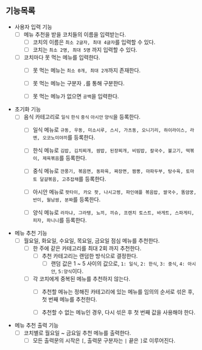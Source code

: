 ## 기능목록

* 사용자 입력 기능
    * [ ] 메뉴 추천을 받을 코치들의 이름을 입력받는다.
        * [ ] 코치의 이름은 `최소 2글자, 최대 4글자`를 입력할 수 있다.
        * [ ] 코치는 `최소 2명, 최대 5명` 까지 입력할 수 있다.

    * [ ] 코치마다 못 먹는 메뉴를 입력한다.
        * [ ] 못 먹는 메뉴는 `최소 0개, 최대 2개`까지 존재한다.
        * [ ] 못 먹는 메뉴는 구분자 `,`를 통해 구분한다.
        * [ ] 못 먹는 메뉴가 없으면 `공백`을 입력한다.


* 초기화 기능
    * [ ] 음식 카테고리로 `일식` `한식` `중식` `아시안` `양식`을 등록한다.
        * [ ] 일식 메뉴로 `규동, 우동, 미소시루, 스시, 가츠동, 오니기리, 하이라이스, 라멘, 오코노미야끼`를 등록한다.
        * [ ] 한식 메뉴로 `김밥, 김치찌개, 쌈밥, 된장찌개, 비빔밥, 칼국수, 불고기, 떡볶이, 제육볶음`를 등록한다.
        * [ ] 중식 메뉴로 `깐풍기, 볶음면, 동파육, 짜장면, 짬뽕, 마파두부, 탕수육, 토마토 달걀볶음, 고추잡채`를 등록한다.
        * [ ] 아시안 메뉴로 `팟타이, 카오 팟, 나시고렝, 파인애플 볶음밥, 쌀국수, 똠얌꿍, 반미, 월남쌈, 분짜`를 등록한다.
        * [ ] 양식 메뉴로 `라자냐, 그라탱, 뇨끼, 끼슈, 프렌치 토스트, 바게트, 스파게티, 피자, 파니니`를 등록한다.


* 메뉴 추천 기능
    * [ ] 월요일, 화요일, 수요일, 목요일, 금요일 점심 메뉴를 추천한다.
        * [ ] 한 주에 같은 카테고리를 최대 2회 까지 추천한다.
            * [ ] 추천 카테고리는 랜덤한 방식으로 결정한다.
                * [ ] 랜덤 값은 1 ~ 5 사이의 값으로, `1: 일식`, `2: 한식`, `3: 중식`, `4: 아시안`, `5:양식`이다.

        * [ ] 각 코치에게 중복된 메뉴를 추천하지 않는다.
            * [ ] 추천할 메뉴는 정해진 카테고리에 있는 메뉴를 임의의 순서로 섞은 후, 첫 번째 메뉴를 추천한다.
            * [ ] 추천할 수 없는 메뉴인 경우, 다시 섞은 후 첫 번째 값을 사용해야 한다.


* 메뉴 추천 출력 기능
    * [ ] 코치별로 월요일 ~ 금요일 추천 메뉴를 출력한다.
        * [ ] 모든 출력문의 시작은 `[`, 출력문 구분자는 `|`  끝은 `]`로 이루어진다. 